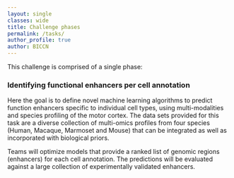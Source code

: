 ```yaml
---
layout: single
classes: wide
title: Challenge phases
permalink: /tasks/
author_profile: true
author: BICCN
---
```


This challenge is comprised of a single phase:

### Identifying functional enhancers per cell annotation

Here the goal is to define novel machine learning algorithms to predict function enhancers specific to individual cell types, using multi-modalities and species profiling of the motor cortex. The data sets provided for this task are a diverse collection of multi-omics profiles from four species (Human, Macaque, Marmoset and Mouse) that can be integrated as well as incorporated with biological priors.

Teams will optimize models that provide a ranked list of genomic regions (enhancers) for each cell annotation. The predictions will be evaluated against a large collection of experimentally validated enhancers.
